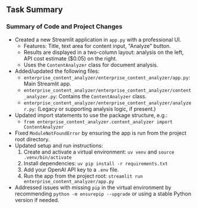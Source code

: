## Task Summary

### Summary of Code and Project Changes

- Created a new Streamlit application in `app.py` with a professional UI.
    - Features: Title, text area for content input, "Analyze" button.
    - Results are displayed in a two-column layout: analysis on the left, API cost estimate ($0.05) on the right.
    - Uses the `ContentAnalyzer` class for document analysis.
- Added/updated the following files:
    - `enterprise_content_analyzer/enterprise_content_analyzer/app.py`: Main Streamlit app.
    - `enterprise_content_analyzer/enterprise_content_analyzer/content_analyzer.py`: Contains the `ContentAnalyzer` class.
    - `enterprise_content_analyzer/enterprise_content_analyzer/analyzer.py`: (Legacy or supporting analysis logic, if present.)
- Updated import statements to use the package structure, e.g.:
    - `from enterprise_content_analyzer.content_analyzer import ContentAnalyzer`
- Fixed `ModuleNotFoundError` by ensuring the app is run from the project root directory.
- Updated setup and run instructions:
    1. Create and activate a virtual environment: `uv venv` and `source .venv/bin/activate`
    2. Install dependencies: `uv pip install -r requirements.txt`
    3. Add your OpenAI API key to a `.env` file.
    4. Run the app from the project root: `streamlit run enterprise_content_analyzer/app.py`
- Addressed issues with missing `pip` in the virtual environment by recommending `python -m ensurepip --upgrade` or using a stable Python version if needed.